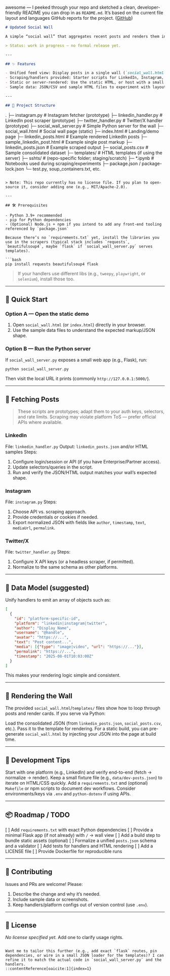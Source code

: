 awesome — I peeked through your repo and sketched a clean, developer-friendly README you can drop in as `README.md`. It’s based on the current file layout and languages GitHub reports for the project. ([GitHub][1])

```md
# Updated Social Wall

A simple “social wall” that aggregates recent posts and renders them in a single, embeddable page. The repo includes lightweight Python utilities for collecting posts, plus static HTML templates to display them.

> Status: work in progress — no formal release yet.

---

## ✨ Features

- Unified feed view: Display posts in a single wall (`social_wall.html`, `index.html`).
- Scraping/handlers provided: Starter scripts for LinkedIn, Instagram, and Twitter/X.
- Static or server-rendered: Use the static HTML, or host with a small Python web server.
- Sample data: JSON/CSV and sample HTML files to experiment with layout quickly.

---

## 📁 Project Structure

```

.
├─ instagram.py                 # Instagram fetcher (prototype)
├─ linkedin\_handler.py          # LinkedIn post scraper (prototype)
├─ twitter\_handler.py           # Twitter/X handler (prototype)
├─ social\_wall\_server.py        # Simple Python server for the wall
├─ social\_wall.html             # Social wall page (static)
├─ index.html                   # Landing/demo page
├─ linkedin\_posts.html          # Example rendered LinkedIn posts
├─ sample\_linkedin\_post.html    # Example single post markup
├─ linkedin\_posts.json          # Example scraped output
├─ social\_posts.csv             # Sample consolidated dataset
├─ templates/                   # HTML templates (if using the server)
├─ sshts/                       # (repo-specific folder; staging/scratch)
├─ \*.ipynb                      # Notebooks used during scraping/experiments
├─ package.json / package-lock.json
└─ test.py, soup\_containers.txt, etc.

````

> Note: This repo currently has no license file. If you plan to open-source it, consider adding one (e.g., MIT/Apache-2.0).

---

## 🛠 Prerequisites

- Python 3.9+ recommended  
- pip for Python dependencies  
- (Optional) Node.js + npm if you intend to add any front-end tooling referenced by `package.json`

Because there’s no `requirements.txt` yet, install the libraries you use in the scrapers (typical stack includes `requests`, `beautifulsoup4`, maybe `flask` if `social_wall_server.py` serves templates).

```bash
pip install requests beautifulsoup4 flask
````

> If your handlers use different libs (e.g., `tweepy`, `playwright`, or `selenium`), install those too.

---

## 🚀 Quick Start

### Option A — Open the static demo

1. Open `social_wall.html` (or `index.html`) directly in your browser.
2. Use the sample data files to understand the expected markup/JSON shape.

### Option B — Run the Python server

If `social_wall_server.py` exposes a small web app (e.g., Flask), run:

```bash
python social_wall_server.py
```

Then visit the local URL it prints (commonly `http://127.0.0.1:5000/`).

---

## 🔌 Fetching Posts

> These scripts are prototypes; adapt them to your auth keys, selectors, and rate limits. Scraping may violate platform ToS — prefer official APIs where available.

### LinkedIn

File: `linkedin_handler.py`
  Output: `linkedin_posts.json` and/or HTML samples
  Steps:

  1. Configure login/session or API (if you have Enterprise/Partner access).
  2. Update selectors/queries in the script.
  3. Run and verify the JSON/HTML output matches your wall’s expected shape.

### Instagram

File: `instagram.py`
  Steps:

  1. Choose API vs. scraping approach.
  2. Provide credentials or cookies if needed.
  3. Export normalized JSON with fields like `author`, `timestamp`, `text`, `mediaUrl`, `permalink`.

### Twitter/X

File: `twitter_handler.py`
  Steps:

  1. Configure X API keys (or a headless scraper, if permitted).
  2. Normalize to the same schema as other platforms.

---

## 🧱 Data Model (suggested)

Unify handlers to emit an array of objects such as:

```json
[
  {
    "id": "platform-specific-id",
    "platform": "linkedin|instagram|twitter",
    "author": "Display Name",
    "username": "@handle",
    "avatar": "https://...",
    "text": "Post content...",
    "media": [{"type": "image|video", "url": "https://..."}],
    "permalink": "https://...",
    "timestamp": "2025-08-01T10:03:00Z"
  }
]
```

This makes your rendering logic simple and consistent.

---

## 🎨 Rendering the Wall

The provided `social_wall.html`/`templates/` files show how to loop through posts and render cards.
If you serve via Python:

  Load the consolidated JSON (from `linkedin_posts.json`, `social_posts.csv`, etc.).
  Pass it to the template for rendering.
For a static build, you can pre-generate `social_wall.html` by injecting your JSON into the page at build time.

---

## 🧪 Development Tips
Start with one platform (e.g., LinkedIn) and verify end-to-end (fetch → normalize → render).
Keep a small fixture file (e.g., `data/dev-posts.json`) to iterate on HTML/CSS quickly.
Add a `requirements.txt` and (optional) `Makefile` or npm scripts to document dev workflows.
Consider environments/keys via `.env` and `python-dotenv` if using APIs.

---

## 📦 Roadmap / TODO

[ ] Add `requirements.txt` with exact Python dependencies
[ ] Provide a minimal Flask app (if not already) with `/` → wall view
[ ] Add a build step to bundle static assets (optional)
[ ] Formalize a unified `posts.json` schema and a validator
[ ] Add tests for handlers and HTML rendering
[ ] Add a LICENSE file
[ ] Provide Dockerfile for reproducible runs

---

## 🤝 Contributing

Issues and PRs are welcome! Please:

1. Describe the change and why it’s needed.
2. Include sample data or screenshots.
3. Keep handlers/platform configs out of version control (use `.env`).

---

## 📄 License

*No license specified yet.* Add one to clarify usage rights.

```

Want me to tailor this further (e.g., add exact `flask` routes, pin dependencies, or wire in a small JSON loader for the templates)? I can refine it to match the actual code in `social_wall_server.py` and the handlers.
::contentReference[oaicite:1]{index=1}
```

[1]: https://github.com/pkshiv2516/updated-social-wall "GitHub - pkshiv2516/updated-social-wall"
